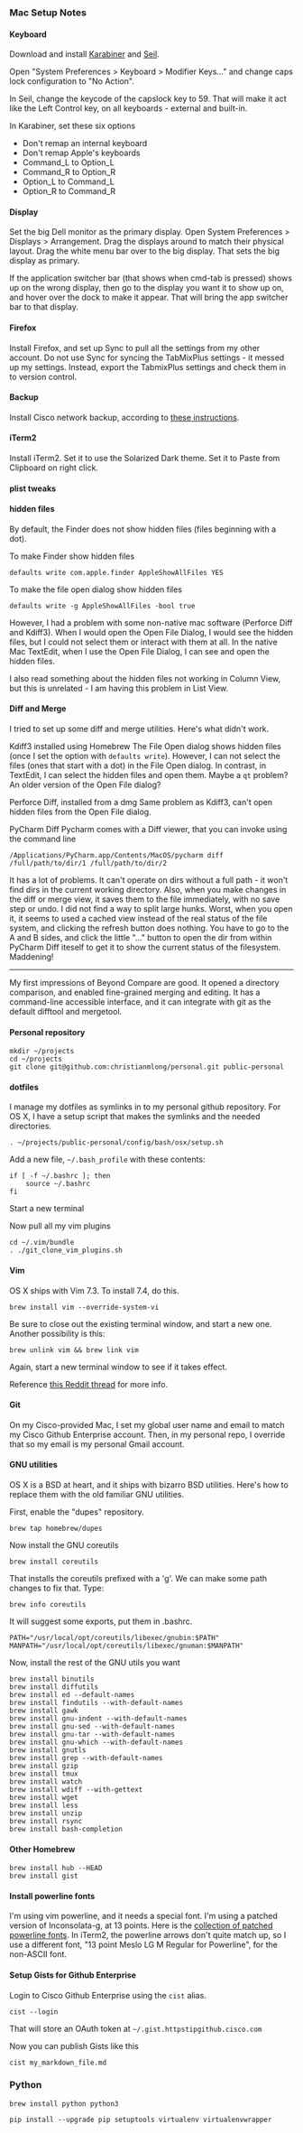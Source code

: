 

### Mac Setup Notes

#### Keyboard

Download and install [Karabiner](https://pqrs.org/osx/karabiner/index.html.en) and [Seil](https://pqrs.org/osx/karabiner/seil.html.en).

Open "System Preferences > Keyboard > Modifier Keys..." and change caps lock configuration to "No Action".

In Seil, change the keycode of the capslock key to 59. That will make it act like the Left Control key, on all keyboards - external and built-in.


In Karabiner, set these six options

 - Don't remap an internal keyboard
 - Don't remap Apple's keyboards
 - Command_L to Option_L
 - Command_R to Option_R
 - Option_L to Command_L
 - Option_R to Command_R


#### Display

Set the big Dell monitor as the primary display. Open System Preferences > Displays > Arrangement. Drag the displays around to match their physical layout. Drag the white menu bar over to the big display. That sets the big display as primary.

If the application switcher bar (that shows when cmd-tab is pressed) shows up on the wrong display, then go to the display you want it to show up on, and hover over the dock to make it appear. That will bring the app switcher bar to that display.

#### Firefox

Install Firefox, and set up Sync to pull all the settings from my other account. Do not use Sync for syncing the TabMixPlus settings - it messed up my settings. Instead, export the TabmixPlus settings and check them in to version control.

#### Backup

Install Cisco network backup, according to [these instructions](http://iwe.cisco.com/web/view-post/post/-/posts?postId=351000074).

#### iTerm2

Install iTerm2. Set it to use the Solarized Dark theme. Set it to Paste from Clipboard on right click.

#### plist tweaks

#### hidden files

By default, the Finder does not show hidden files (files beginning with a dot).

To make Finder show hidden files

    defaults write com.apple.finder AppleShowAllFiles YES

To make the file open dialog show hidden files

    defaults write -g AppleShowAllFiles -bool true

However, I had a problem with some non-native mac software (Perforce Diff and Kdiff3). When I would open the Open File Dialog, I would see the hidden files, but I could not select them or interact with them at all. In the native Mac TextEdit, when I use the Open File Dialog, I can see and open the hidden files.

I also read something about the hidden files not working in Column View, but this is unrelated - I am having this problem in List View.

#### Diff and Merge

I tried to set up some diff and merge utilities. Here's what didn't work.

Kdiff3 installed using Homebrew
The File Open dialog shows hidden files (once I set the option with `defaults write`). However, I can not select the files (ones that start with a dot) in the File Open dialog. In contrast, in TextEdit, I can select the hidden files and open them. Maybe a `qt` problem? An older version of the Open File dialog?

Perforce Diff, installed from a dmg
Same problem as Kdiff3, can't open hidden files from the Open File dialog.

PyCharm Diff
Pycharm comes with a Diff viewer, that you can invoke using the command line

    /Applications/PyCharm.app/Contents/MacOS/pycharm diff /full/path/to/dir/1 /full/path/to/dir/2

It has a lot of problems. It can't operate on dirs without a full path - it won't find dirs in the current working directory. Also, when you make changes in the diff or merge view, it saves them to the file immediately, with no save step or undo. I did not find a way to split large hunks. Worst, when you open it, it seems to used a cached view instead of the real status of the file system, and clicking the refresh button does nothing. You have to go to the A and B sides, and click the little "..." button to open the dir from within PyCharm Diff iteself to get it to show the current status of the filesystem. Maddening!

---

My first impressions of Beyond Compare are good. It opened a directory comparison, and enabled fine-grained merging and editing. It has a command-line accessible interface, and it can integrate with git as the default difftool and mergetool.

#### Personal repository

    mkdir ~/projects
    cd ~/projects
    git clone git@github.com:christianmlong/personal.git public-personal



#### dotfiles

I manage my dotfiles as symlinks in to my personal github repository. For OS X, I have a setup script that makes the symlinks and the needed directories.

    . ~/projects/public-personal/config/bash/osx/setup.sh

Add a new file, `~/.bash_profile` with these contents:

    if [ -f ~/.bashrc ]; then
        source ~/.bashrc
    fi

Start a new terminal 


Now pull all my vim plugins

    cd ~/.vim/bundle
    . ./git_clone_vim_plugins.sh

#### Vim

OS X ships with Vim 7.3. To install 7.4, do this.

    brew install vim --override-system-vi

Be sure to close out the existing terminal window, and start a new one. Another possibility is this:

    brew unlink vim && brew link vim

Again, start a new terminal window to see if it takes effect.

Reference [this Reddit thread](http://www.reddit.com/r/vim/comments/2ukp5j/starting_homebrew_version_of_vim/) for more info.

#### Git

On my Cisco-provided Mac, I set my global user name and email to match my Cisco Github Enterprise account. Then, in my personal repo, I override that so my email is my personal Gmail account.

#### GNU utilities

OS X is a BSD at heart, and it ships with bizarro BSD utilities. Here's how to replace them with the old familiar GNU utilities.

First, enable the "dupes" repository.

    brew tap homebrew/dupes

Now install the GNU coreutils

    brew install coreutils

That installs the coreutils prefixed with a 'g'. We can make some path changes to fix that. Type:

    brew info coreutils

It will suggest some exports, put them in .bashrc.

    PATH="/usr/local/opt/coreutils/libexec/gnubin:$PATH"
    MANPATH="/usr/local/opt/coreutils/libexec/gnuman:$MANPATH"

Now, install the rest of the GNU utils you want

    brew install binutils
    brew install diffutils
    brew install ed --default-names
    brew install findutils --with-default-names
    brew install gawk
    brew install gnu-indent --with-default-names
    brew install gnu-sed --with-default-names
    brew install gnu-tar --with-default-names
    brew install gnu-which --with-default-names
    brew install gnutls
    brew install grep --with-default-names
    brew install gzip
    brew install tmux
    brew install watch
    brew install wdiff --with-gettext
    brew install wget
    brew install less
    brew install unzip
    brew install rsync
    brew install bash-completion



#### Other Homebrew

    brew install hub --HEAD
    brew install gist

#### Install powerline fonts

I'm using vim powerline, and it needs a special font. I'm using a patched version of Inconsolata-g, at 13 points. Here is the [collection of patched powerline fonts](https://github.com/powerline/fonts). In iTerm2, the powerline arrows don't quite match up, so I use a different font, "13 point Meslo LG M Regular for Powerline", for the non-ASCII font.

#### Setup Gists for Github Enterprise

Login to Cisco Github Enterprise using the `cist` alias.

    cist --login

That will store an OAuth token at `~/.gist.httpstipgithub.cisco.com`

Now you can publish Gists like this

    cist my_markdown_file.md


### Python

    brew install python python3

    pip install --upgrade pip setuptools virtualenv virtualenvwrapper
